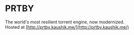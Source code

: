 # PRTBY
The world's most resilient torrent engine, now modernized.  
Hosted at [http://prtby.kaushik.me/](http://prtby.kaushik.me/)
